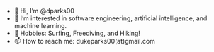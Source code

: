 - 👋 Hi, I’m @dparks00
- 👀 I’m interested in software engineering, artificial intelligence, and machine learning.
- 💞️ Hobbies: Surfing, Freediving, and Hiking!
- 📫 How to reach me: dukeparks00(at)gmail.com

